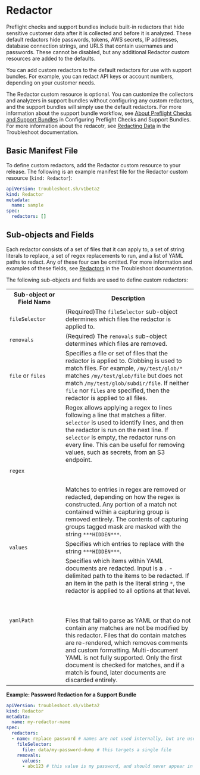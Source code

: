 # Redactor

Preflight checks and support bundles include built-in redactors that hide sensitive customer data after it is collected and before it is analyzed. These default redactors hide passwords, tokens, AWS secrets, IP addresses, database connection strings, and URLS that contain usernames and passwords. These cannot be disabled, but any additional Redactor custom resources are added to the defaults.


You can add custom redactors to the default redactors for use with support bundles. For example, you can redact API keys or account numbers, depending on your customer needs.

The Redactor custom resource is optional. You can customize the collectors and analyzers in support bundles without configuring any custom redactors, and the support bundles will simply use the default redactors. For more information about the support bundle workflow, see [About Preflight Checks and Support Bundles](/vendor/preflight-support-bundle-creating#about-preflight-checks-and-support-bundles) in Configuring Preflight Checks and Support Bundles. For more information about the redacotr, see [Redacting Data](https://troubleshoot.sh/docs/redact/) in the Troubleshoot documentation.

## Basic Manifest File

To define custom redactors, add the Redactor custom resource to your release. The following is an example manifest file for the Redactor custom resource (`kind: Redactor`):

```yaml
apiVersion: troubleshoot.sh/v1beta2
kind: Redactor
metadata:
  name: sample
spec:
  redactors: []
```

## Sub-objects and Fields

Each redactor consists of a set of files that it can apply to, a set of string literals to replace, a set of regex replacements to run, and a list of YAML paths to redact. Any of these four can be omitted. For more information and examples of these fields, see [Redactors](https://troubleshoot.sh/docs/redact/redactors/) in the Troubleshoot documentation.

The following sub-objects and fields are used to define custom redactors:

<table>
  <tr>
    <th width="30%">Sub-object or Field Name</th>
    <th width="70%">Description</th>
  </tr>
  <tr>
    <td><code>fileSelector</code></td>
    <td>(Required)The <code>fileSelector</code> sub-object determines which files the redactor is applied to.</td>
  </tr>
  <tr>
    <td><code>removals</code></td>
    <td>(Required) The <code>removals</code> sub-object determines which files are removed.</td>
  </tr>
  <tr>
    <td><code>file</code> or <code>files</code></td>
    <td>Specifies a file or set of files that the redactor is applied to. Globbing is used to match files. For example, <code>/my/test/glob/*</code> matches <code>/my/test/glob/file</code> but does not match <code>/my/test/glob/subdir/file</code>. If neither <code>file</code> nor <code>files</code> are specified, then the redactor is applied to all files.</td>
  </tr>
  <tr>
    <td><code>regex</code></td>
    <td>Regex allows applying a regex to lines following a line that matches a filter. <code>selector</code> is used to identify lines, and then the redactor is run on the next line. If <code>selector</code> is empty, the redactor runs on every line. This can be useful for removing values, such as secrets, from an S3 endpoint. <br></br><br></br>Matches to entries in regex are removed or redacted, depending on how the regex is constructed. Any portion of a match not contained within a capturing group is removed entirely. The contents of capturing groups tagged mask are masked with the string <code>***HIDDEN***</code>.</td>
  </tr>
  <tr>
    <td><code>values</code></td>
    <td>Specifies which entries to replace with the string <code>***HIDDEN***</code>.</td>
  </tr>
  <tr>
    <td><code>yamlPath</code></td>
    <td>Specifies which items within YAML documents are redacted. Input is a <code>.</code> -delimited path to the items to be redacted. If an item in the path is the literal string <code>*</code>, the redactor is applied to all options at that level. <br></br><br></br>Files that fail to parse as YAML or that do not contain any matches are not be modified by this redactor. Files that do contain matches are re-rendered, which removes comments and custom formatting. Multi-document YAML is not fully supported. Only the first document is checked for matches, and if a match is found, later documents are discarded entirely.</td>
  </tr>
</table>

**Example: Password Redaction for a Support Bundle**

```yaml
apiVersion: troubleshoot.sh/v1beta2
kind: Redactor
metadata:
  name: my-redactor-name
spec:
  redactors:
  - name: replace password # names are not used internally, but are useful for recordkeeping
    fileSelector:
      file: data/my-password-dump # this targets a single file
    removals:
      values:
      - abc123 # this value is my password, and should never appear in a support bundle
```
